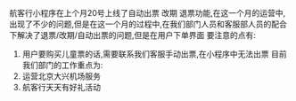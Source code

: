 航客行小程序在上个月20号上线了自动出票 改期 退票功能,在这一个月的运营中,出现了不少的问题,但是在这一个月的过程中,在我们部门人员和客服部人员的配合下解决了退票/改期/自动出票的问题,但是在用户下单界面
要注意的点有:

1. 用户要购买儿童票的话,需要联系我们客服手动出票,在小程序中无法出票
  目前我们部门的工作重点为:
  1. 运营北京大兴机场服务
  2. 航客行天天有好礼活动